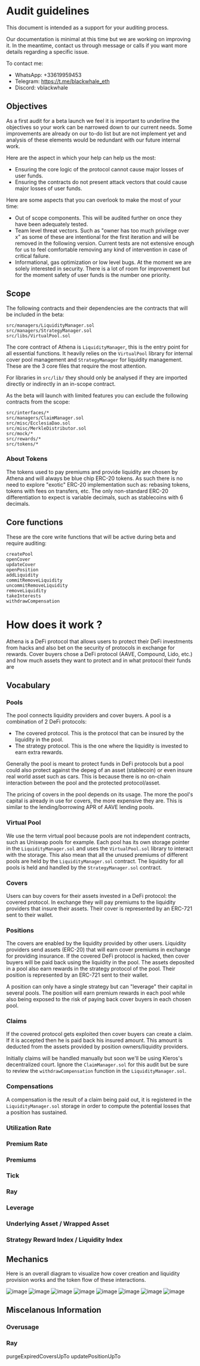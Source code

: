 # Audit guidelines

This document is intended as a support for your auditing process.

Our documentation is minimal at this time but we are working on improving it. In the meantime, contact us through message or calls if you want more details regarding a specific issue.

To contact me:

- WhatsApp: +33619959453
- Telegram: https://t.me/blackwhale_eth
- Discord: vblackwhale

## Objectives

As a first audit for a beta launch we feel it is important to underline the objectives so your work can be narrowed down to our current needs. Some improvements are already on our to-do list but are not implement yet and analysis of these elements would be redundant with our future internal work.

Here are the aspect in which your help can help us the most:

- Ensuring the core logic of the protocol cannot cause major losses of user funds.
- Ensuring the contracts do not present attack vectors that could cause major losses of user funds.

Here are some aspects that you can overlook to make the most of your time:

- Out of scope components. This will be audited further on once they have been adequately tested.
- Team level threat vectors. Such as "owner has too much privilege over x" as some of these are intentional for the first iteration and will be removed in the following version. Current tests are not extensive enough for us to feel comfortable removing any kind of intervention in case of critical failure.
- Informational, gas optimization or low level bugs. At the moment we are solely interested in security. There is a lot of room for improvement but for the moment safety of user funds is the number one priority.

## Scope

The following contracts and their dependencies are the contracts that will be included in the beta:

```
src/managers/LiquidityManager.sol
src/managers/StrategyManager.sol
src/libs/VirtualPool.sol
```

The core contract of Athena is `LiquidityManager`, this is the entry point for all essential functions. It heavily relies on the `VirtualPool` library for internal cover pool management and `StrategyManager` for liquidity management. These are the 3 core files that require the most attention.

For libraries in `src/lib/` they should only be analysed if they are imported directly or indirectly in an in-scope contract.

As the beta will launch with limited features you can exclude the following contracts from the scope:

```
src/interfaces/*
src/managers/ClaimManager.sol
src/misc/EcclesiaDao.sol
src/misc/MerkleDistributor.sol
src/mock/*
src/rewards/*
src/tokens/*
```

### About Tokens

The tokens used to pay premiums and provide liquidity are chosen by Athena and will always be blue chip ERC-20 tokens. As such there is no need to explore "exotic" ERC-20 implementation such as: rebasing tokens, tokens with fees on transfers, etc. The only non-standard ERC-20 differentiation to expect is variable decimals, such as stablecoins with 6 decimals.

## Core functions

These are the core write functions that will be active during beta and require auditing:

```
createPool
openCover
updateCover
openPosition
addLiquidity
commitRemoveLiquidity
uncommitRemoveLiquidity
removeLiquidity
takeInterests
withdrawCompensation
```

# How does it work ?

Athena is a DeFi protocol that allows users to protect their DeFi investments from hacks and also bet on the security of protocols in exchange for rewards. Cover buyers chose a DeFi protocol (AAVE, Compound, Lido, etc.) and how much assets they want to protect and in what protocol their funds are

## Vocabulary

### Pools

The pool connects liquidity providers and cover buyers. A pool is a combination of 2 DeFi protocols:

- The covered protocol. This is the protocol that can be insured by the liquidity in the pool.
- The strategy protocol. This is the one where the liquidity is invested to earn extra rewards.

Generally the pool is meant to protect funds in DeFi protocols but a pool could also protect against the depeg of an asset (stablecoin) or even insure real world asset such as cars. This is because there is no on-chain interaction between the pool and the protected protocol/asset.

The pricing of covers in the pool depends on its usage. The more the pool's capital is already in use for covers, the more expensive they are. This is similar to the lending/borrowing APR of AAVE lending pools.

### Virtual Pool

We use the term virtual pool because pools are not independent contracts, such as Uniswap pools for example. Each pool has its own storage pointer in the `LiquidityManager.sol` and uses the `VirtualPool.sol` library to interact with the storage. This also mean that all the unused premiums of different pools are held by the `LiquidityManager.sol` contract. The liquidity for all pools is held and handled by the `StrategyManager.sol` contract.

### Covers

Users can buy covers for their assets invested in a DeFi protocol: the covered protocol. In exchange they will pay premiums to the liquidity providers that insure their assets. Their cover is represented by an ERC-721 sent to their wallet.

### Positions

The covers are enabled by the liquidity provided by other users. Liquidity providers send assets (ERC-20) that will earn cover premiums in exchange for providing insurance. If the covered DeFi protocol is hacked, then cover buyers will be paid back using the liquidity in the pool. The assets deposited in a pool also earn rewards in the strategy protocol of the pool. Their position is represented by an ERC-721 sent to their wallet.

A position can only have a single strategy but can "leverage" their capital in several pools. The position will earn premium rewards in each pool while also being exposed to the risk of paying back cover buyers in each chosen pool.

### Claims

If the covered protocol gets exploited then cover buyers can create a claim. If it is accepted then he is paid back his insured amount. This amount is deducted from the assets provided by position owners/liquidity providers.

Initially claims will be handled manually but soon we'll be using Kleros's decentralized court. Ignore the `ClaimManager.sol` for this audit but be sure to review the `withdrawCompensation` function in the `LiquidityManager.sol`.

### Compensations

A compensation is the result of a claim being paid out, it is registered in the `LiquidityManager.sol` storage in order to compute the potential losses that a position has sustained.

### Utilization Rate

### Premium Rate

### Premiums

### Tick

### Ray

### Leverage

### Underlying Asset / Wrapped Asset

### Strategy Reward Index / Liquidity Index

## Mechanics

Here is an overall diagram to visualize how cover creation and liquidity provision works and the token flow of these interactions.

![image](assets/apr.png)
![image](assets/ticks.png)
![image](assets/tick-covers.png)
![image](assets/tick-duration.png)
![image](assets/utilization.png)
![image](assets/open-action.png)
![image](assets/leverage.png)
![image](assets/comp-lev.png)

## Miscelanous Information

### Overusage

### Ray

purgeExpiredCoversUpTo
updatePositionUpTo
